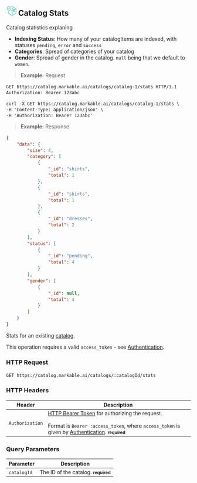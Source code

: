 
## <img src="images/get-catalog_icon.png" alt="get-catalog-objects_icon" width="28px" height="auto"> Catalog Stats

Catalog statistics explaning

* __Indexing Status__: How many of your catalogItems are indexed, with statuses `pending`, `error` and `success`
* __Categories__: Spread of categories of your catalog
* __Gender__: Spread of gender in the catalog. `null` being that we default to `women`.

> **Example:** Request

```http
GET https://catalog.markable.ai/catalogs/catalog-1/stats HTTP/1.1
Authorization: Bearer 123abc
```

```shell
curl -X GET https://catalog.markable.ai/catalogs/catalog-1/stats \
-H 'Content-Type: application/json' \
-H 'Authorization: Bearer 123abc'
```

> **Example:** Response

```json
{
    "data": {
        "size": 4,
        "category": [
            {
                "_id": "shirts",
                "total": 1
            },
            {
                "_id": "skirts",
                "total": 1
            },
            {
                "_id": "dresses",
                "total": 2
            }
        ],
        "status": [
            {
                "_id": "pending",
                "total": 4
            }
        ],
        "gender": [
            {
                "_id": null,
                "total": 4
            }
        ]
    }
}
```


Stats for an existing [catalog](#the-catalog-object).

<aside class="notice">
    This operation requires a valid <code>access_token</code> - see <a href="#authentication">Authentication</a>.
</aside>


### HTTP Request

`GET https://catalog.markable.ai/catalogs/:catalogId/stats`

### HTTP Headers

Header              | Description
----------          | ----------
`Authorization`     | [HTTP Bearer Token](https://tools.ietf.org/html/rfc6750) for authorizing the request. <br><br>Format is `Bearer :access_token`, where `access_token` is given by [Authentication](#authentication). **<small>required</small>**


### Query Parameters

Parameter       | Description
----------      | ----------
`catalogId`     | The ID of the catalog. **<small>required</small>**
